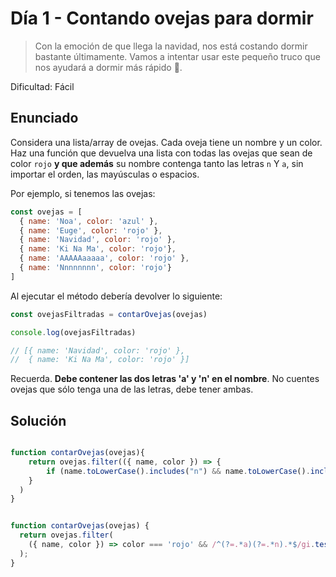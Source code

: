 # Día 1 - Contando ovejas para dormir 

> Con la emoción de que llega la navidad, nos está costando dormir bastante últimamente. Vamos a intentar usar este pequeño truco que nos ayudará a dormir más rápido 🐑.

Dificultad: Fácil

## Enunciado

Considera una lista/array de ovejas. Cada oveja tiene un nombre y un color. Haz una función que devuelva una lista con todas las ovejas que sean de color `rojo` **y que además** su nombre contenga tanto las letras `n` Y `a`, sin importar el orden, las mayúsculas o espacios.

Por ejemplo, si tenemos las ovejas:

```js
const ovejas = [
  { name: 'Noa', color: 'azul' },
  { name: 'Euge', color: 'rojo' },
  { name: 'Navidad', color: 'rojo' },
  { name: 'Ki Na Ma', color: 'rojo'},
  { name: 'AAAAAaaaaa', color: 'rojo' },
  { name: 'Nnnnnnnn', color: 'rojo'}
]
```

Al ejecutar el método debería devolver lo siguiente:

```js
const ovejasFiltradas = contarOvejas(ovejas)

console.log(ovejasFiltradas)

// [{ name: 'Navidad', color: 'rojo' },
//  { name: 'Ki Na Ma', color: 'rojo' }]
```

Recuerda. **Debe contener las dos letras 'a' y 'n' en el nombre**. No cuentes ovejas que sólo tenga una de las letras, debe tener ambas.

## Solución

```js

function contarOvejas(ovejas){
    return ovejas.filter(({ name, color }) => {
        if (name.toLowerCase().includes("n") && name.toLowerCase().includes("a")) return color ==  "rojo";
    }
  )
}


function contarOvejas(ovejas) {
  return ovejas.filter(
    ({ name, color }) => color === 'rojo' && /^(?=.*a)(?=.*n).*$/gi.test(name)
  );
}
```